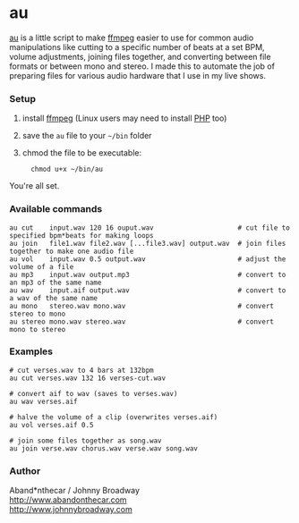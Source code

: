 # au

[au](http://jbroadway.github.io/au/) is a little script to make [ffmpeg](http://www.ffmpeg.org/) easier to use for common audio manipulations like cutting to a specific number of beats at a set BPM, volume adjustments, joining files together, and converting between file formats or between mono and stereo. I made this to automate the job of preparing files for various audio hardware that I use in my live shows.

### Setup

1. install [ffmpeg](http://www.ffmpeg.org/) (Linux users may need to install [PHP](http://php.net/) too)
2. save the `au` file to your `~/bin` folder
3. chmod the file to be executable:

         chmod u+x ~/bin/au

You're all set.

### Available commands

    au cut    input.wav 120 16 ouput.wav                     # cut file to specified bpm*beats for making loops
    au join   file1.wav file2.wav [...file3.wav] output.wav  # join files together to make one audio file
    au vol    input.wav 0.5 output.wav                       # adjust the volume of a file
    au mp3    input.wav output.mp3                           # convert to an mp3 of the same name
    au wav    input.aif output.wav                           # convert to a wav of the same name
    au mono   stereo.wav mono.wav                            # convert stereo to mono
    au stereo mono.wav stereo.wav                            # convert mono to stereo

### Examples

    # cut verses.wav to 4 bars at 132bpm
    au cut verses.wav 132 16 verses-cut.wav
    
    # convert aif to wav (saves to verses.wav)
    au wav verses.aif
    
    # halve the volume of a clip (overwrites verses.aif)
    au vol verses.aif 0.5
    
    # join some files together as song.wav
    au join verse.wav chorus.wav verse.wav song.wav

### Author

Aband*nthecar / Johnny Broadway<br>
http://www.abandonthecar.com<br>
http://www.johnnybroadway.com
